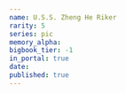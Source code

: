 ```yaml
---
name: U.S.S. Zheng He Riker
rarity: 5
series: pic
memory_alpha:
bigbook_tier: -1
in_portal: true
date:
published: true
---
```



